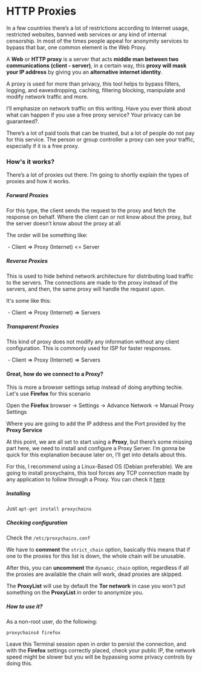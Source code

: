 # HTTP Proxies

In a few countries there’s a lot of restrictions according to Internet usage, restricted websites, banned web services or any kind of internal censorship. In most of the times people appeal for anonymity services to bypass that bar, one common element is the Web Proxy.

A **Web** or **HTTP proxy** is a server that acts **middle man between two communications (client - server)**, in a certain way, this **proxy will mask your IP address** by giving you an **alternative internet identity**.

A proxy is used for more than privacy, this tool helps to bypass filters, logging, and eavesdropping, caching, filtering blocking, manipulate and modify network traffic and more.

I’ll emphasize on network traffic on this writing. Have you ever think about what can happen if you use a free proxy service? Your privacy can be guaranteed?.

There’s a lot of paid tools that can be trusted, but a lot of people do not pay for this service. The person or group controller a proxy can see your traffic, especially if it is a free proxy.

### How's it works?

There’s a lot of proxies out there. I’m going to shortly explain the types of proxies and how it works.

##### Forward Proxies

For this type, the client sends the request to the proxy and fetch the response on behalf. Where the client can or not know about the proxy, but the server doesn’t know about the proxy at all

The order will be something like:

​	- Client => Proxy (Internet) <= Server

##### Reverse Proxies

This is used to hide behind network architecture for distributing load traffic to the servers. The connections are made to the proxy instead of the servers, and then, the same proxy will handle the request upon.

It's some like this:

​	- Client => Proxy (Internet) => Servers

##### Transparent Proxies

This kind of proxy does not modify any information without any client configuration. This is commonly used for ISP for faster responses.

​	- Client => Proxy (Internet) => Servers

#### Great, how do we connect to a Proxy?

This is more a browser settings setup instead of doing anything techie. Let's use **Firefox** for this scenario

Open the **Firefox** browser -> Settings -> Advance Network -> Manual Proxy Settings

Where you are going to add the IP address and the Port provided by the **Proxy Service**

At this point, we are all set to start using a **Proxy**, but there’s some missing part here, we need to install and configure a Proxy Server. I’m gonna be quick for this explanation because later on, I’ll get into details about this.

For this, I recommend using a Linux-Based OS (Debian preferable). We are going to install proxychains, this tool forces any TCP connection made by any application to follow through a Proxy. You can check it [here](https://github.com/haad/proxychains)

##### Installing

Just `apt-get install proxychains`

##### Checking configuration

Check the `/etc/proxychains.conf`

We have to **comment** the `strict_chain`  option, basically this means that if one to the proxies for this list is down, the whole chain will be unusable.

After this, you can **uncomment** the `dynamic_chain` option, regardless if all the proxies are available the chain will work, dead proxies are skipped.

The **ProxyList** will use by default the **Tor network** in case you won't put something on the **ProxyList** in order to anonymize you.

##### How to use it?

As a non-root user, do the following:

`proxychains4 firefox`

Leave this Terminal session open in order to persist the connection, and with the **Firefox** settings correctly placed, check your public IP, the network speed might be slower but you will be bypassing some privacy controls by doing this.





